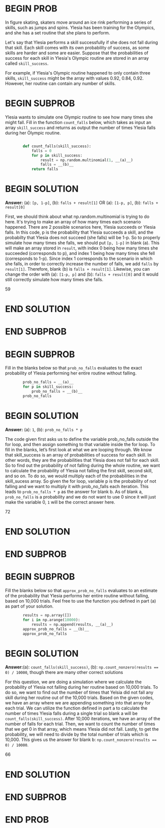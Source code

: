 # BEGIN PROB

In figure skating, skaters move around an ice rink performing a series
of skills, such as jumps and spins. Ylesia has been training for the
Olympics, and she has a set routine that she plans to perform.

Let's say that Ylesia performs a skill successfully if she does not fall
during that skill. Each skill comes with its own probability of success,
as some skills are harder and some are easier. Suppose that the
probabilities of success for each skill in Ylesia's Olympic routine are
stored in an array called `skill_success`.

For example, if Ylesia's Olympic routine happened to only contain three
skills, `skill_success` might be the array with values 0.92, 0.84, 0.92.
However, her routine can contain any number of skills.

# BEGIN SUBPROB

Ylesia wants to simulate one Olympic routine to see how many times she
might fall. Fill in the function `count_falls` below, which takes as
input an array `skill_success` and returns as output the number of times
Ylesia falls during her Olympic routine.
```py

        def count_falls(skill_success):
            falls = 0
            for p in skill_success:
                result = np.random.multinomial(1, __(a)__)
                falls = __(b)__
            return falls
```

# BEGIN SOLUTION
**Answer:** (a): `[p, 1-p]`, (b): `falls + result[1]` OR (a): `[1-p, p]`, (b): `falls + result[0]` 

First, we should think about what np.random.multinomial is trying to do here. It's trying to make an array of how many times each scenario happened. There are 2 possible scenarios here, Ylesia succeeds or Ylesia falls. In this code, p is the probability that Ylesia succeeds a skill, and the probabilty that Ylesia does not succeed (she falls) will be 1-p. So to properly simulate how many times she falls, we should put `[p, 1-p]` in blank (a). This will make an array stored in `result`, with index 0 being how many times she succeeded (corresponds to p), and index 1 being how many times she fell (corresponds to 1-p). Since index 1 corresponds to the scenario in which she falls, in order to correctly increase the number of falls, we add `falls` by `result[1]`. Therefore, blank (b) is `falls + result[1]`. Likewise, you can change the order with (a): `[1-p, p]` and (b): `falls + result[0]` and it would still correctly simulate how many times she falls. 

<average>59</average>

# END SOLUTION

# END SUBPROB

# BEGIN SUBPROB

Fill in the blanks below so that `prob_no_falls` evaluates to the exact
probability of Ylesia performing her entire routine without falling.

```py
        prob_no_falls = __(a)__
        for p in skill_success:
            prob_no_falls = __(b)__
        prob_no_falls
```

# BEGIN SOLUTION
**Answer:** (a): `1`, (b): `prob_no_falls * p`

The code given first asks us to define the variable prob_no_falls outside the for loop, and then assign something to that variable inside the for loop. To fill in the blanks, let’s first look at what we are looping through. We know that skill_success is an array of probabilities of success for each skill. In other words, they are the probabilities that Ylesia does not fall for each skill. So to find out the probability of not falling during the whole routine, we want to calculate the probability of Ylesia not falling the first skill, second skill, and so on. To do so, we would multiply each of the probabilities in the skill_sucess array. So given the for loop, variable p is the probability of not falling and we want to multiply it with prob_no_falls each iteration. This leads to `prob_no_falls * p` as the answer for blank b. As of blank a, `prob_no_falls` is a probability and we do not want to use 0 since it will just make the variable 0, `1` will be the correct answer here. 

<average>72</average>

# END SOLUTION

# END SUBPROB

# BEGIN SUBPROB

Fill the blanks below so that `approx_prob_no_falls` evaluates to an
estimate of the probability that Ylesia performs her entire routine
without falling, based on 10,000 trials. Feel free to use the function
you defined in part (a) as part of your solution.

```py
        results = np.array([])
        for i in np.arange(10000):
            results = np.append(results, __(a)__)
        approx_prob_no_falls = __(b)__
        approx_prob_no_falls
```

# BEGIN SOLUTION

**Answer:**(a): `count_falls(skill_success)`, (b): `np.count_nonzero(results == 0) / 10000`, though there are many other correct solutions

For this question, we are doing a simulation where we calculate the probability of Ylesia not falling during her routine based on 10,000 trials. To do so, we want to find out the number of times that Yelsia did not fall any skill during her routine out of the 10,000 trials. Based on the given codes, we have an array where we are appending something into that array for each trial. We can utilize the function defined in part a to calculate the number of times Ylesia falls during a single trial so blank a will be `count_falls(skill_success)`. After 10,000 iterations, we have an array of the number of falls for each trial. Then, we want to count the number of times that we get 0 in that array, which means Ylesia did not fall. Lastly, to get the probability, we will need to divide by the total number of trials which is 10,000. This gives us the answer for blank b: `np.count_nonzero(results == 0) / 10000`. 

<average>66</average>

# END SOLUTION

# END SUBPROB

# END PROB